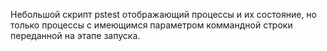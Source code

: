 Небольшой скрипт pstest отображающий процессы и их состояние, но только процессы с имеющимся параметром коммандной строки переданной на этапе запуска.